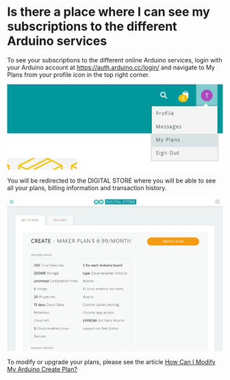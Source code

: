 # Is there a place where I can see my subscriptions to the different Arduino services

To see your subscriptions to the different online Arduino services, login with your Arduino account at https://auth.arduino.cc/login/ and navigate to My Plans from your profile icon in the top right corner.

![place 1](/assets/img/IsthereaplacewhereIcanseemysubscriptionstothedifferentArduinoservices/1.png)

You will be redirected to the DIGITAL STORE where you will be able to see all your plans, billing information and transaction history.

![place 2](/assets/img/IsthereaplacewhereIcanseemysubscriptionstothedifferentArduinoservices/2.png)

To modify or upgrade your plans, please see the article [How Can I Modify My Arduino Create Plan?](http://example.com)
